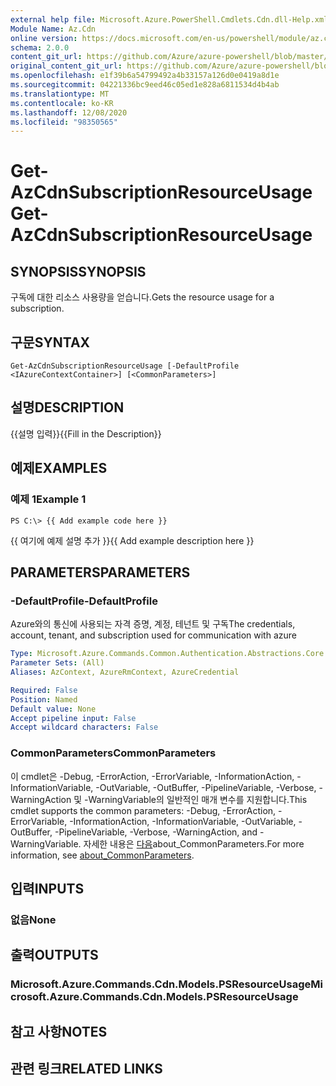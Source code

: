 ```yaml
---
external help file: Microsoft.Azure.PowerShell.Cmdlets.Cdn.dll-Help.xml
Module Name: Az.Cdn
online version: https://docs.microsoft.com/en-us/powershell/module/az.cdn/get-azcdnsubscriptionresourceusage
schema: 2.0.0
content_git_url: https://github.com/Azure/azure-powershell/blob/master/src/Cdn/Cdn/help/Get-AzCdnSubscriptionResourceUsage.md
original_content_git_url: https://github.com/Azure/azure-powershell/blob/master/src/Cdn/Cdn/help/Get-AzCdnSubscriptionResourceUsage.md
ms.openlocfilehash: e1f39b6a54799492a4b33157a126d0e0419a8d1e
ms.sourcegitcommit: 04221336bc9eed46c05ed1e828a6811534d4b4ab
ms.translationtype: MT
ms.contentlocale: ko-KR
ms.lasthandoff: 12/08/2020
ms.locfileid: "98350565"
---
```

# <span data-ttu-id="4d8c7-101">Get-AzCdnSubscriptionResourceUsage</span><span class="sxs-lookup"><span data-stu-id="4d8c7-101">Get-AzCdnSubscriptionResourceUsage</span></span>

## <span data-ttu-id="4d8c7-102">SYNOPSIS</span><span class="sxs-lookup"><span data-stu-id="4d8c7-102">SYNOPSIS</span></span>
<span data-ttu-id="4d8c7-103">구독에 대한 리소스 사용량을 얻습니다.</span><span class="sxs-lookup"><span data-stu-id="4d8c7-103">Gets the resource usage for a subscription.</span></span>

## <span data-ttu-id="4d8c7-104">구문</span><span class="sxs-lookup"><span data-stu-id="4d8c7-104">SYNTAX</span></span>

```
Get-AzCdnSubscriptionResourceUsage [-DefaultProfile <IAzureContextContainer>] [<CommonParameters>]
```

## <span data-ttu-id="4d8c7-105">설명</span><span class="sxs-lookup"><span data-stu-id="4d8c7-105">DESCRIPTION</span></span>
<span data-ttu-id="4d8c7-106">{{설명 입력}}</span><span class="sxs-lookup"><span data-stu-id="4d8c7-106">{{Fill in the Description}}</span></span>

## <span data-ttu-id="4d8c7-107">예제</span><span class="sxs-lookup"><span data-stu-id="4d8c7-107">EXAMPLES</span></span>

### <span data-ttu-id="4d8c7-108">예제 1</span><span class="sxs-lookup"><span data-stu-id="4d8c7-108">Example 1</span></span>
```
PS C:\> {{ Add example code here }}
```

<span data-ttu-id="4d8c7-109">{{ 여기에 예제 설명 추가 }}</span><span class="sxs-lookup"><span data-stu-id="4d8c7-109">{{ Add example description here }}</span></span>

## <span data-ttu-id="4d8c7-110">PARAMETERS</span><span class="sxs-lookup"><span data-stu-id="4d8c7-110">PARAMETERS</span></span>

### <span data-ttu-id="4d8c7-111">-DefaultProfile</span><span class="sxs-lookup"><span data-stu-id="4d8c7-111">-DefaultProfile</span></span>
<span data-ttu-id="4d8c7-112">Azure와의 통신에 사용되는 자격 증명, 계정, 테넌트 및 구독</span><span class="sxs-lookup"><span data-stu-id="4d8c7-112">The credentials, account, tenant, and subscription used for communication with azure</span></span>

```yaml
Type: Microsoft.Azure.Commands.Common.Authentication.Abstractions.Core.IAzureContextContainer
Parameter Sets: (All)
Aliases: AzContext, AzureRmContext, AzureCredential

Required: False
Position: Named
Default value: None
Accept pipeline input: False
Accept wildcard characters: False
```

### <span data-ttu-id="4d8c7-113">CommonParameters</span><span class="sxs-lookup"><span data-stu-id="4d8c7-113">CommonParameters</span></span>
<span data-ttu-id="4d8c7-114">이 cmdlet은 -Debug, -ErrorAction, -ErrorVariable, -InformationAction, -InformationVariable, -OutVariable, -OutBuffer, -PipelineVariable, -Verbose, -WarningAction 및 -WarningVariable의 일반적인 매개 변수를 지원합니다.</span><span class="sxs-lookup"><span data-stu-id="4d8c7-114">This cmdlet supports the common parameters: -Debug, -ErrorAction, -ErrorVariable, -InformationAction, -InformationVariable, -OutVariable, -OutBuffer, -PipelineVariable, -Verbose, -WarningAction, and -WarningVariable.</span></span> <span data-ttu-id="4d8c7-115">자세한 내용은 [다음](http://go.microsoft.com/fwlink/?LinkID=113216)about_CommonParameters.</span><span class="sxs-lookup"><span data-stu-id="4d8c7-115">For more information, see [about_CommonParameters](http://go.microsoft.com/fwlink/?LinkID=113216).</span></span>

## <span data-ttu-id="4d8c7-116">입력</span><span class="sxs-lookup"><span data-stu-id="4d8c7-116">INPUTS</span></span>

### <span data-ttu-id="4d8c7-117">없음</span><span class="sxs-lookup"><span data-stu-id="4d8c7-117">None</span></span>

## <span data-ttu-id="4d8c7-118">출력</span><span class="sxs-lookup"><span data-stu-id="4d8c7-118">OUTPUTS</span></span>

### <span data-ttu-id="4d8c7-119">Microsoft.Azure.Commands.Cdn.Models.PSResourceUsage</span><span class="sxs-lookup"><span data-stu-id="4d8c7-119">Microsoft.Azure.Commands.Cdn.Models.PSResourceUsage</span></span>

## <span data-ttu-id="4d8c7-120">참고 사항</span><span class="sxs-lookup"><span data-stu-id="4d8c7-120">NOTES</span></span>

## <span data-ttu-id="4d8c7-121">관련 링크</span><span class="sxs-lookup"><span data-stu-id="4d8c7-121">RELATED LINKS</span></span>
